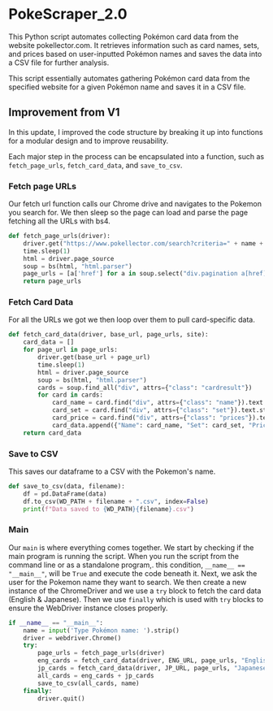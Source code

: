 # PokeScraper_2.0
This Python script automates collecting Pokémon card data from the website pokellector.com. It retrieves information such as card names, sets, and prices based on user-inputted Pokémon names and saves the data into a CSV file for further analysis.

This script essentially automates gathering Pokémon card data from the specified website for a given Pokémon name and saves it in a CSV file.

## Improvement from V1
In this update, I improved the code structure by breaking it up into functions for a modular design and to improve reusability. 

Each major step in the process can be encapsulated into a function, such as `fetch_page_urls`, `fetch_card_data`, and `save_to_csv`.

### Fetch page URLs

Our fetch url function calls our Chrome drive and navigates to the Pokemon you search for. We then sleep so the page can load and parse the page fetching all the URLs with bs4. 

```py
def fetch_page_urls(driver):
    driver.get("https://www.pokellector.com/search?criteria=" + name + "&x=0&y=0")
    time.sleep(1)
    html = driver.page_source
    soup = bs(html, "html.parser")
    page_urls = [a['href'] for a in soup.select("div.pagination a[href]")]
    return page_urls
```

### Fetch Card Data

For all the URLs we got we then loop over them to pull card-specific data. 

```py
def fetch_card_data(driver, base_url, page_urls, site):
    card_data = []
    for page_url in page_urls:
        driver.get(base_url + page_url)
        time.sleep(1)
        html = driver.page_source
        soup = bs(html, "html.parser")
        cards = soup.find_all("div", attrs={"class": "cardresult"})
        for card in cards:
            card_name = card.find("div", attrs={"class": "name"}).text.strip()
            card_set = card.find("div", attrs={"class": "set"}).text.strip()
            card_price = card.find("div", attrs={"class": "prices"}).text.strip() if card.find("div", attrs={"class": "prices"}) else "NULL"
            card_data.append({"Name": card_name, "Set": card_set, "Price": card_price, "Site": site})
    return card_data
```

### Save to CSV

This saves our dataframe to a CSV with the Pokemon's name. 

```py
def save_to_csv(data, filename):
    df = pd.DataFrame(data)
    df.to_csv(WD_PATH + filename + ".csv", index=False)
    print(f"Data saved to {WD_PATH}{filename}.csv")
```

### Main

Our `main` is where everything comes together. We start by checking if the main program is running the script. When you run the script from the command line or as a standalone program,. this condition, `__name__ == "__main__"`, will be `True` and execute the code beneath it. Next, we ask the user for the Pokemon name they want to search. We then create a new instance of the ChromeDriver and we use a `try` block to fetch the card data (English & Japanese). Then we use `finally` which is used with `try` blocks to ensure the WebDriver instance closes properly. 

```py
if __name__ == "__main__":
    name = input('Type Pokémon name: ').strip()
    driver = webdriver.Chrome()
    try:
        page_urls = fetch_page_urls(driver)
        eng_cards = fetch_card_data(driver, ENG_URL, page_urls, "English")
        jp_cards = fetch_card_data(driver, JP_URL, page_urls, "Japanese")
        all_cards = eng_cards + jp_cards
        save_to_csv(all_cards, name)
    finally:
        driver.quit()
```
